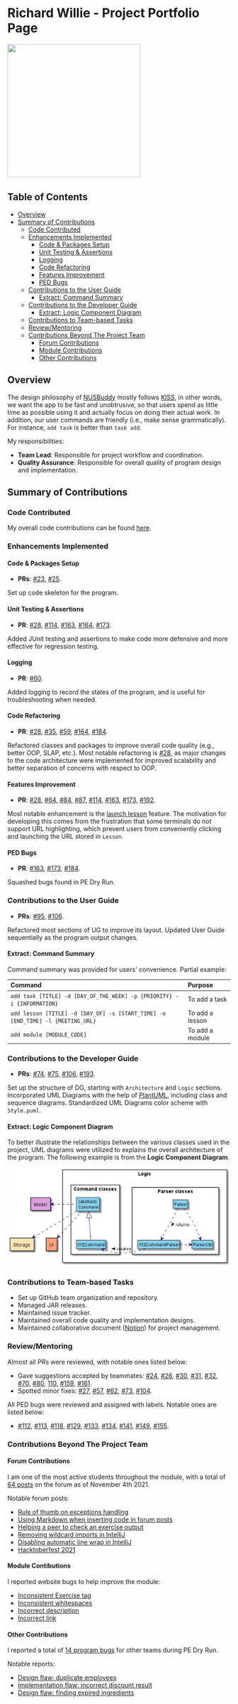 # Richard Willie - Project Portfolio Page

<img src="https://i.imgur.com/9s3AOcl.jpg" width="300" height="300" />

## Table of Contents

* [Overview](#overview)
* [Summary of Contributions](#summary-of-contributions)
    * [Code Contributed](#code-contributed)
    * [Enhancements Implemented](#enhancements-implemented)
        * [Code & Packages Setup](#code--packages-setup)
        * [Unit Testing & Assertions](#unit-testing--assertions)
        * [Logging](#logging)
        * [Code Refactoring](#code-refactoring)
        * [Features Improvement](#features-improvement)
        * [PED Bugs](#ped-bugs)
    * [Contributions to the User Guide](#contributions-to-the-user-guide)
        * [Extract: Command Summary](#extract-command-summary)
    * [Contributions to the Developer Guide](#contributions-to-the-developer-guide)
        * [Extract: Logic Component Diagram](#extract-logic-component-diagram)
    * [Contributions to Team-based Tasks](#contributions-to-team-based-tasks)
    * [Review/Mentoring](#reviewmentoring)
    * [Contributions Beyond The Project Team](#contributions-beyond-the-project-team)
        * [Forum Contributions](#forum-contributions)
        * [Module Contributions](#module-contibutions)
        * [Other Contributions](#other-contributions)

## Overview

The design philosophy of [NUSBuddy](https://ay2122s1-cs2113t-w11-3.github.io/tp/) mostly follows [KISS](https://nus-cs2113-ay2122s1.github.io/website/se-book-adapted/chapters/codeQuality.html#practice-kissing),
in other words, we want the app to be fast and unobtrusive, so that users spend as little time as possible using it and actually focus on doing their actual work.
In addition, our user commands are friendly (i.e., make sense grammatically). For instance, `add task` is better than `task add`.

My responsibilities:

* **Team Lead**: Responsible for project workflow and coordination.
* **Quality Assurance**: Responsible for overall quality of program design and implementation.

## Summary of Contributions

### Code Contributed

My overall code contributions can be found [here](https://nus-cs2113-ay2122s1.github.io/tp-dashboard/#breakdown=true&search=richwill28).

### Enhancements Implemented

#### Code & Packages Setup

* **PRs**: [#23](https://github.com/AY2122S1-CS2113T-W11-3/tp/pull/23), [#25](https://github.com/AY2122S1-CS2113T-W11-3/tp/pull/25).

Set up code skeleton for the program.

#### Unit Testing & Assertions

* **PR**: [#28](https://github.com/AY2122S1-CS2113T-W11-3/tp/pull/28), [#114](https://github.com/AY2122S1-CS2113T-W11-3/tp/pull/114), [#163](https://github.com/AY2122S1-CS2113T-W11-3/tp/pull/163),
[#164](https://github.com/AY2122S1-CS2113T-W11-3/tp/pull/164), [#173](https://github.com/AY2122S1-CS2113T-W11-3/tp/pull/173).

Added JUnit testing and assertions to make code more defensive and more effective for regression testing.

#### Logging

* **PR**: [#60](https://github.com/AY2122S1-CS2113T-W11-3/tp/pull/60).

Added logging to record the states of the program, and is useful for troubleshooting when needed.

#### Code Refactoring

* **PR**: [#28](https://github.com/AY2122S1-CS2113T-W11-3/tp/pull/28), [#35](https://github.com/AY2122S1-CS2113T-W11-3/tp/pull/35), [#59](https://github.com/AY2122S1-CS2113T-W11-3/tp/pull/59),
[#164](https://github.com/AY2122S1-CS2113T-W11-3/tp/pull/164), [#184](https://github.com/AY2122S1-CS2113T-W11-3/tp/pull/114).

Refactored classes and packages to improve overall code quality (e.g., better OOP, SLAP, etc.).
Most notable refactoring is [#28](https://github.com/AY2122S1-CS2113T-W11-3/tp/pull/28),
as major changes to the code architecture were implemented for improved scalability and better separation of concerns with respect to OOP.

#### Features Improvement

* **PR**: [#28](https://github.com/AY2122S1-CS2113T-W11-3/tp/pull/28), [#64](https://github.com/AY2122S1-CS2113T-W11-3/tp/pull/64), [#84](https://github.com/AY2122S1-CS2113T-W11-3/tp/pull/84),
[#87](https://github.com/AY2122S1-CS2113T-W11-3/tp/pull/87), [#114](https://github.com/AY2122S1-CS2113T-W11-3/tp/pull/114), [#163](https://github.com/AY2122S1-CS2113T-W11-3/tp/pull/163),
[#173](https://github.com/AY2122S1-CS2113T-W11-3/tp/pull/173), [#192](https://github.com/AY2122S1-CS2113T-W11-3/tp/pull/192).

Most notable enhancement is the [launch lesson](https://github.com/AY2122S1-CS2113T-W11-3/tp/pull/114) feature.
The motivation for developing this comes from the frustration that some terminals do not support URL highlighting,
which prevent users from conveniently clicking and launching the URL stored in `Lesson`.

#### PED Bugs

* **PR**: [#163](https://github.com/AY2122S1-CS2113T-W11-3/tp/pull/163), [#173](https://github.com/AY2122S1-CS2113T-W11-3/tp/pull/173), [#184](https://github.com/AY2122S1-CS2113T-W11-3/tp/pull/184).

Squashed bugs found in PE Dry Run.

### Contributions to the User Guide

* **PRs**: [#95](https://github.com/AY2122S1-CS2113T-W11-3/tp/pull/95), [#106](https://github.com/AY2122S1-CS2113T-W11-3/tp/pull/106).

Refactored most sections of UG to improve its layout. Updated User Guide sequentially as the program output changes.

#### Extract: Command Summary

Command summary was provided for users' convenience. Partial example:

| Command                                                                         | Purpose          |
| :------------------------------------------------------------------------------ | :--------------- |
| `add task [TITLE] -d [DAY_OF_THE_WEEK] -p {PRIORITY} -i {INFORMATION}`          | To add a task    |
| `add lesson [TITLE] -d [DAY_OF] -s [START_TIME] -e [END_TIME] -l {MEETING_URL}` | To add a lesson  |
| `add module [MODULE_CODE]`                                                      | To add a module  |

### Contributions to the Developer Guide

* **PRs**: [#74](https://github.com/AY2122S1-CS2113T-W11-3/tp/pull/74), [#75](https://github.com/AY2122S1-CS2113T-W11-3/tp/pull/75), [#106](https://github.com/AY2122S1-CS2113T-W11-3/tp/pull/106), [#193](https://github.com/AY2122S1-CS2113T-W11-3/tp/pull/193).

Set up the structure of DG, starting with `Architecture` and `Logic` sections.
Incorporated UML Diagrams with the help of [PlantUML](https://plantuml.com/), including class and sequence diagrams.
Standardized UML Diagrams color scheme with `Style.puml`.

#### Extract: Logic Component Diagram

To better illustrate the relationships between the various classes used in the project, UML diagrams were utilized to explains the overall architecture of the program.
The following example is from the **Logic Component Diagram**.

![Logic Component Diagram](../images/LogicComponentDiagram.png)

### Contributions to Team-based Tasks

* Set up GitHub team organization and repository.
* Managed JAR releases.
* Maintained issue tracker.
* Maintained overall code quality and implementation designs.
* Maintained collaborative document ([Notion](https://www.notion.so/)) for project management.

### Review/Mentoring

Almost all PRs were reviewed, with notable ones listed below:

* Gave suggestions accepted by teammates:
[#24](https://github.com/AY2122S1-CS2113T-W11-3/tp/pull/24), [#26](https://github.com/AY2122S1-CS2113T-W11-3/tp/pull/26), [#30](https://github.com/AY2122S1-CS2113T-W11-3/tp/pull/30),
[#31](https://github.com/AY2122S1-CS2113T-W11-3/tp/pull/31), [#32](https://github.com/AY2122S1-CS2113T-W11-3/tp/pull/32), [#70](https://github.com/AY2122S1-CS2113T-W11-3/tp/pull/70),
[#80](https://github.com/AY2122S1-CS2113T-W11-3/tp/pull/80), [110](https://github.com/AY2122S1-CS2113T-W11-3/tp/pull/110), [#159](https://github.com/AY2122S1-CS2113T-W11-3/tp/pull/159),
[#161](https://github.com/AY2122S1-CS2113T-W11-3/tp/pull/161).
* Spotted minor fixes:
[#27](https://github.com/AY2122S1-CS2113T-W11-3/tp/pull/27), [#57](https://github.com/AY2122S1-CS2113T-W11-3/tp/pull/57), [#62](https://github.com/AY2122S1-CS2113T-W11-3/tp/pull/62),
[#73](https://github.com/AY2122S1-CS2113T-W11-3/tp/pull/73), [#104](https://github.com/AY2122S1-CS2113T-W11-3/tp/pull/104).

All PED bugs were reviewed and assigned with labels. Notable ones are listed below:

* [#112](https://github.com/AY2122S1-CS2113T-W11-3/tp/issues/112), [#113](https://github.com/AY2122S1-CS2113T-W11-3/tp/issues/113), [#118](https://github.com/AY2122S1-CS2113T-W11-3/tp/issues/118),
[#129](https://github.com/AY2122S1-CS2113T-W11-3/tp/issues/129), [#133](https://github.com/AY2122S1-CS2113T-W11-3/tp/issues/133), [#134](https://github.com/AY2122S1-CS2113T-W11-3/tp/issues/134),
[#141](https://github.com/AY2122S1-CS2113T-W11-3/tp/issues/141), [#149](https://github.com/AY2122S1-CS2113T-W11-3/tp/issues/149), [#155](https://github.com/AY2122S1-CS2113T-W11-3/tp/issues/155).

### Contributions Beyond The Project Team

#### Forum Contributions

I am one of the most active students throughout the module, with a total of [64 posts](https://nus-cs2113-ay2122s1.github.io/dashboards/contents/forum-activities.html#1-rich-llie-richwill28-64-posts) on the forum as of November 4th 2021.

Notable forum posts:

* [Rule of thumb on exceptions handling](https://github.com/nus-cs2113-AY2122S1/forum/issues/63#issuecomment-917387019)
* [Using Markdown when inserting code in forum posts](https://github.com/nus-cs2113-AY2122S1/forum/issues/47#issuecomment-910503125)
* [Helping a peer to check an exercise output](https://github.com/nus-cs2113-AY2122S1/forum/issues/39#issuecomment-908141464)
* [Removing wildcard imports in IntelliJ](https://github.com/nus-cs2113-AY2122S1/forum/issues/68)
* [Disabling automatic line wrap in IntelliJ](https://github.com/nus-cs2113-AY2122S1/forum/issues/122)
* [Hacktoberfest 2021](https://github.com/nus-cs2113-AY2122S1/forum/issues/57)

#### Module Contibutions

I reported website bugs to help improve the module:

* [Inconsistent Exercise tag](https://github.com/nus-cs2113-AY2122S1/forum/issues/1#issuecomment-907837525)
* [Inconsistent whitespaces](https://github.com/nus-cs2113-AY2122S1/forum/issues/1#issuecomment-909482718)
* [Incorrect description](https://github.com/nus-cs2113-AY2122S1/forum/issues/1#issuecomment-940620072)
* [Incorrect link](https://github.com/nus-cs2113-AY2122S1/forum/issues/1#issuecomment-955764610)

#### Other Contributions

I reported a total of [14 program bugs](https://github.com/richwill28/ped/issues) for other teams during PE Dry Run.

Notable reports:

* [Design flaw: duplicate employees](https://github.com/richwill28/ped/issues/5)
* [Implementation flaw: incorrect discount result](https://github.com/richwill28/ped/issues/11)
* [Design flaw: finding expired ingredients](https://github.com/richwill28/ped/issues/14)

